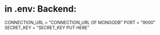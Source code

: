 # in .env: Backend: 
CONNECTION_URL = "CONNECTION_URL OF MONGODB"
PORT = "9000"
SECRET_KEY = "SECRET_KEY PUT HERE"

